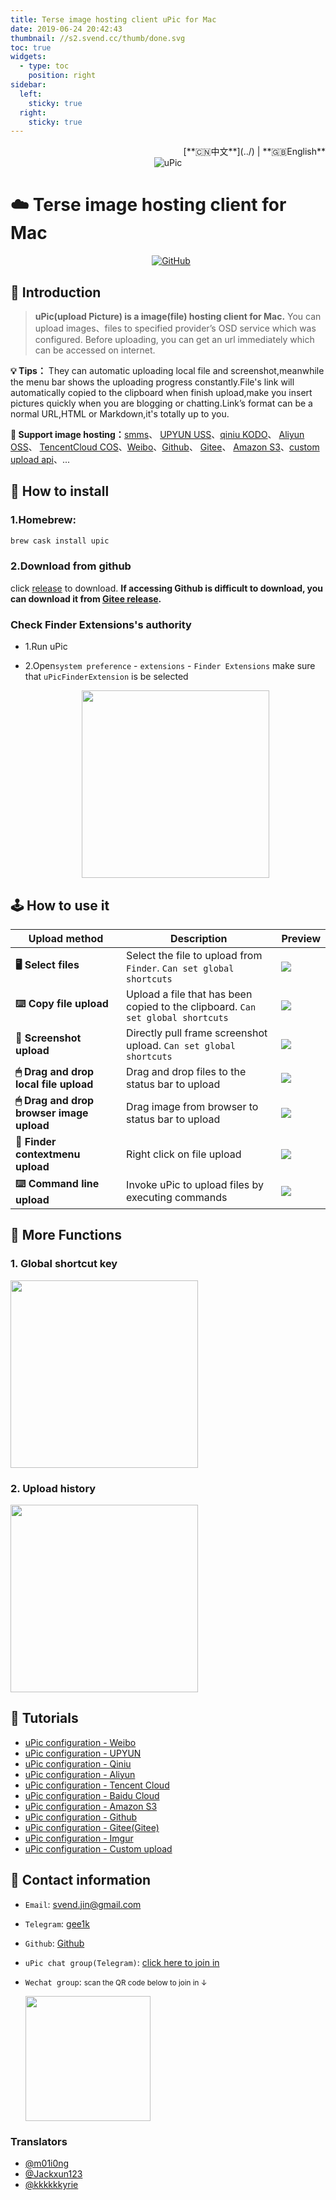 ```yaml
---
title: Terse image hosting client uPic for Mac
date: 2019-06-24 20:42:43
thumbnail: //s2.svend.cc/thumb/done.svg
toc: true
widgets:
  - type: toc
    position: right
sidebar:
  left:
    sticky: true
  right:
    sticky: true
---
```


<div align="right">[**🇨🇳中文**](../) | **🇬🇧English**</div><!-- i18n -->

<div align="center">
  <img src="https://cdn.jsdelivr.net/gh/gee1k/oss@master/screenshot/uPic/logo.png" alt="uPic">
</div>

# ☁️ Terse image hosting client for Mac

<div style="display: flex;justify-content: center;" align="center">
	<a href="https://github.com/gee1k/uPic/releases/latest">
    <img src="https://img.shields.io/github/release/gee1k/uPic?label=version&style=flat-square" alt="">
  </a>
	<a href="https://github.com/gee1k/uPic/releases" style="margin: 0 5px;">
    <img src="https://img.shields.io/github/downloads/gee1k/uPic/total.svg?style=flat-square" alt="">
  </a> 
  <a href="https://github.com/gee1k/uPic/blob/master/LICENSE">
		<img alt="GitHub" src="https://img.shields.io/github/license/gee1k/uPic?style=flat-square">
	</a>
</div>


## 📑 Introduction

> **uPic(upload Picture) is a image(file) hosting client for Mac.**
> You can upload images、files to specified provider’s OSD service which was configured.
> Before uploading, you can get an url immediately which can be accessed on internet. 



**💡 Tips：** They can automatic uploading local file and screenshot,meanwhile the menu bar shows the uploading progress constantly.File's link will automatically copied to the clipboard when finish upload,make you insert pictures quickly when you are blogging or chatting.Link’s format can be a normal URL,HTML or Markdown,it's totally up to you.

**🔋 Support image hosting：**[smms](https://sm.ms/)、 [UPYUN USS](https://www.upyun.com/products/file-storage)、[qiniu KODO](https://www.qiniu.com/products/kodo)、 [Aliyun OSS](https://www.aliyun.com/product/oss/)、 [TencentCloud COS](https://cloud.tencent.com/product/cos)、[Weibo](https://weibo.com/)、[Github](https://github.com/settings/tokens)、 [Gitee](https://gitee.com/profile/personal_access_tokens)、 [Amazon S3](https://aws.amazon.com/cn/s3/)、[custom upload api](https://blog.svend.cc/upic/tutorials/custom)、...

## 🚀 How to install


### 1.Homebrew:

``` bash
brew cask install upic
```
### 2.Download from github
 click [release](https://github.com/gee1k/uPic/releases) to download.
 **If accessing Github is difficult to download, you can download it from [Gitee release](https://gitee.com/gee1k/uPic/releases).**

### Check Finder Extensions's authority

- 1.Run uPic

- 2.Open`system preference` - `extensions` - `Finder Extensions` make sure that `uPicFinderExtension` is be selected

  <center>
    <img src="https://cdn.jsdelivr.net/gh/gee1k/oss@master/screenshot/uPic-en/finder-extension.png" height="300">
  </center>



## 🕹 How to use it

| Upload method | Description | Preview |
| ------------- | ----------- | ------- |
| **🖥 Select files** |  Select the file to upload from `Finder`.  `Can set global shortcuts`  | ![](https://cdn.jsdelivr.net/gh/gee1k/oss@master/screenshot/uPic-en/selectFile.gif) |
| **⌨️ Copy file upload** | Upload a file that has been copied to the clipboard.  `Can set global shortcuts` | ![](https://cdn.jsdelivr.net/gh/gee1k/oss@master/screenshot/uPic-en/pasteboard.gif) |
| **📸 Screenshot upload** | Directly pull frame screenshot upload.  `Can set global shortcuts` | ![](https://cdn.jsdelivr.net/gh/gee1k/oss@master/screenshot/uPic-en/screenshot.gif) |
| **🖱 Drag and drop local file upload** | Drag and drop files to the status bar to upload | ![](https://cdn.jsdelivr.net/gh/gee1k/oss@master/screenshot/uPic-en/dragFile.gif) |
| **🖱 Drag and drop browser image upload** | Drag image from browser to status bar to upload | ![](https://cdn.jsdelivr.net/gh/gee1k/oss@master/screenshot/uPic-en/dragFromBrowser.gif) |
| **📂 Finder contextmenu upload** | Right click on file upload | ![](https://cdn.jsdelivr.net/gh/gee1k/oss@master/screenshot/uPic-en/contextmenu.gif) |
| **⌨️ Command line upload** | Invoke uPic to upload files by executing commands | ![](https://cdn.jsdelivr.net/gh/gee1k/oss@master/screenshot/uPic-en/cli.gif) |



## 🧰 More Functions

### 1. Global shortcut key
<img src="https://cdn.jsdelivr.net/gh/gee1k/oss@master/screenshot/uPic-en/shortcuts.png" height="300">

### 2. Upload history
<img src="https://cdn.jsdelivr.net/gh/gee1k/oss@master/screenshot/uPic-en/history.png" height="300">


## 📝 Tutorials

- [uPic configuration - Weibo](../tutorials/weibo/en)
- [uPic configuration - UPYUN](../tutorials/upyun_uss/en)
- [uPic configuration - Qiniu](../tutorials/qiniu_kodo/en)
- [uPic configuration - Aliyun](../tutorials/aliyun_oss/en)
- [uPic configuration - Tencent Cloud](../tutorials/tencent_cos/en)
- [uPic configuration - Baidu Cloud](../tutorials/baidu_bos/en)
- [uPic configuration - Amazon S3](../tutorials/amazon_s3/en)
- [uPic configuration - Github](../tutorials/github/en)
- [uPic configuration - Gitee(Gitee)](../tutorials/gitee/en)
- [uPic configuration - Imgur](../tutorials/imgur/en)
- [uPic configuration - Custom upload](../tutorials/custom/en)

## 💌 Contact information

- `Email`: svend.jin@gmail.com
- `Telegram`: [gee1k](https://t.me/gee1k)
- `Github`: [Github](https://github.com/gee1k/uPic)
- `uPic chat group(Telegram)`:  [click here to join in](https://t.me/upic_host)
- `Wechat group`:  <small>scan the QR code below to join in ↓ </small>

	<img src="https://cdn.jsdelivr.net/gh/gee1k/oss@master/personal/geee1k.JPG" height="200">

### Translators
- [@m01i0ng](https://github.com/m01i0ng)
- [@Jackxun123](https://github.com/Jackxun123)
- [@kkkkkkyrie](https://github.com/kkkkkkyrie)
